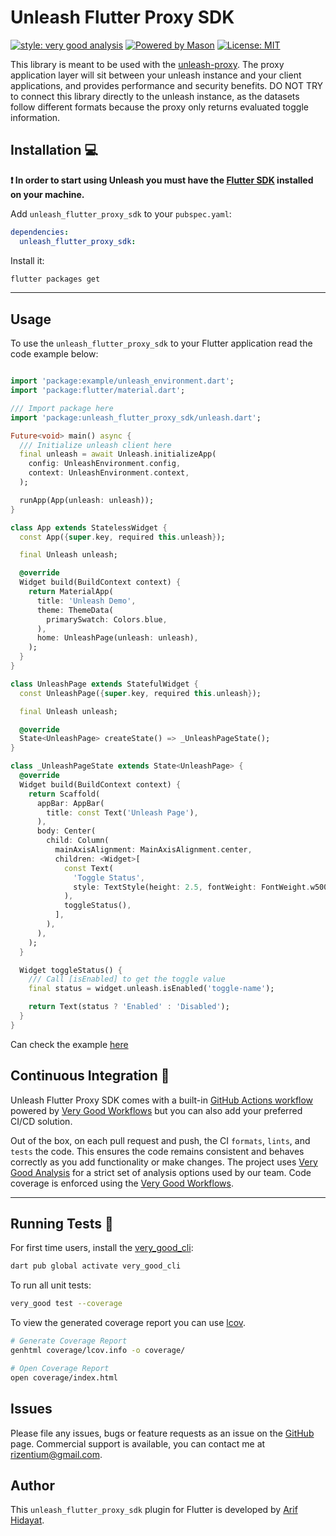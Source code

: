 # Unleash Flutter Proxy SDK

[![style: very good analysis][very_good_analysis_badge]][very_good_analysis_link]
[![Powered by Mason](https://img.shields.io/endpoint?url=https%3A%2F%2Ftinyurl.com%2Fmason-badge)](https://github.com/felangel/mason)
[![License: MIT][license_badge]][license_link]

This library is meant to be used with the [unleash-proxy][unleash_proxy_link]. The proxy application layer will sit between your unleash instance and your client applications, and provides performance and security benefits. DO NOT TRY to connect this library directly to the unleash instance, as the datasets follow different formats because the proxy only returns evaluated toggle information.

## Installation 💻

**❗ In order to start using Unleash you must have the [Flutter SDK][flutter_install_link] installed on your machine.**

Add `unleash_flutter_proxy_sdk` to your `pubspec.yaml`:

```yaml
dependencies:
  unleash_flutter_proxy_sdk:
```

Install it:

```sh
flutter packages get
```

---

## Usage

To use the `unleash_flutter_proxy_sdk` to your Flutter application read the code example below:

```dart

import 'package:example/unleash_environment.dart';
import 'package:flutter/material.dart';

/// Import package here
import 'package:unleash_flutter_proxy_sdk/unleash.dart';

Future<void> main() async {
  /// Initialize unleash client here
  final unleash = await Unleash.initializeApp(
    config: UnleashEnvironment.config,
    context: UnleashEnvironment.context,
  );

  runApp(App(unleash: unleash));
}

class App extends StatelessWidget {
  const App({super.key, required this.unleash});

  final Unleash unleash;

  @override
  Widget build(BuildContext context) {
    return MaterialApp(
      title: 'Unleash Demo',
      theme: ThemeData(
        primarySwatch: Colors.blue,
      ),
      home: UnleashPage(unleash: unleash),
    );
  }
}

class UnleashPage extends StatefulWidget {
  const UnleashPage({super.key, required this.unleash});

  final Unleash unleash;

  @override
  State<UnleashPage> createState() => _UnleashPageState();
}

class _UnleashPageState extends State<UnleashPage> {
  @override
  Widget build(BuildContext context) {
    return Scaffold(
      appBar: AppBar(
        title: const Text('Unleash Page'),
      ),
      body: Center(
        child: Column(
          mainAxisAlignment: MainAxisAlignment.center,
          children: <Widget>[
            const Text(
              'Toggle Status',
              style: TextStyle(height: 2.5, fontWeight: FontWeight.w500),
            ),
            toggleStatus(),
          ],
        ),
      ),
    );
  }

  Widget toggleStatus() {
    /// Call [isEnabled] to get the toggle value
    final status = widget.unleash.isEnabled('toggle-name');

    return Text(status ? 'Enabled' : 'Disabled');
  }
}

```

Can check the example [here][unleash_example]

## Continuous Integration 🤖

Unleash Flutter Proxy SDK comes with a built-in [GitHub Actions workflow][github_actions_link] powered by [Very Good Workflows][very_good_workflows_link] but you can also add your preferred CI/CD solution.

Out of the box, on each pull request and push, the CI `formats`, `lints`, and `tests` the code. This ensures the code remains consistent and behaves correctly as you add functionality or make changes. The project uses [Very Good Analysis][very_good_analysis_link] for a strict set of analysis options used by our team. Code coverage is enforced using the [Very Good Workflows][very_good_coverage_link].

---

## Running Tests 🧪

For first time users, install the [very_good_cli][very_good_cli_link]:

```sh
dart pub global activate very_good_cli
```

To run all unit tests:

```sh
very_good test --coverage
```

To view the generated coverage report you can use [lcov](https://github.com/linux-test-project/lcov).

```sh
# Generate Coverage Report
genhtml coverage/lcov.info -o coverage/

# Open Coverage Report
open coverage/index.html
```

## Issues

Please file any issues, bugs or feature requests as an issue on the [GitHub][issues_link] page. Commercial support is available, you can contact me at [rizentium@gmail.com][email].

## Author

This `unleash_flutter_proxy_sdk` plugin for Flutter is developed by [Arif Hidayat][github_profile].

[flutter_install_link]: https://docs.flutter.dev/get-started/install
[github_actions_link]: https://docs.github.com/en/actions/learn-github-actions
[license_badge]: https://img.shields.io/badge/license-MIT-blue.svg
[license_link]: https://opensource.org/licenses/MIT
[logo_black]: https://raw.githubusercontent.com/VGVentures/very_good_brand/main/styles/README/vgv_logo_black.png#gh-light-mode-only
[logo_white]: https://raw.githubusercontent.com/VGVentures/very_good_brand/main/styles/README/vgv_logo_white.png#gh-dark-mode-only
[mason_link]: https://github.com/felangel/mason
[very_good_analysis_badge]: https://img.shields.io/badge/style-very_good_analysis-B22C89.svg
[very_good_analysis_link]: https://pub.dev/packages/very_good_analysis
[very_good_cli_link]: https://pub.dev/packages/very_good_cli
[very_good_coverage_link]: https://github.com/marketplace/actions/very-good-coverage
[very_good_ventures_link]: https://verygood.ventures
[very_good_ventures_link_light]: https://verygood.ventures#gh-light-mode-only
[very_good_ventures_link_dark]: https://verygood.ventures#gh-dark-mode-only
[very_good_workflows_link]: https://github.com/VeryGoodOpenSource/very_good_workflows
[unleash_proxy_link]: https://github.com/Unleash/unleash-proxy
[unleash_example]: https://github.com/rizentium/unleash-flutter-proxy-sdk/blob/main/example/lib/main.dart
[github_profile]: https://github.com/rizentium
[email]: mailto:rizentium@gmail.com
[issues_link]: https://github.com/rizentium/unleash-flutter-proxy-sdk/issues